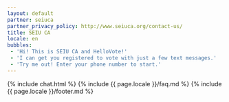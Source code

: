 ```yaml
---
layout: default
partner: seiuca
partner_privacy_policy: http://www.seiuca.org/contact-us/
title: SEIU CA
locale: en
bubbles:
 - 'Hi! This is SEIU CA and HelloVote!'
 - 'I can get you registered to vote with just a few text messages.'
 - 'Try me out! Enter your phone number to start.'
---
```

{% include chat.html %}
{% include {{ page.locale }}/faq.md %}
{% include {{ page.locale }}/footer.md %}



